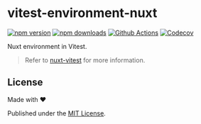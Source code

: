 # vitest-environment-nuxt

[![npm version][npm-version-src]][npm-version-href]
[![npm downloads][npm-downloads-src]][npm-downloads-href]
[![Github Actions][github-actions-src]][github-actions-href]
[![Codecov][codecov-src]][codecov-href]

Nuxt environment in Vitest.

> Refer to [nuxt-vitest](https://github.com/danielroe/vitest-environment-nuxt) for more information.

## License

Made with ❤️

Published under the [MIT License](./LICENCE).

<!-- Badges -->

[npm-version-src]: https://img.shields.io/npm/v/vitest-environment-nuxt?style=flat-square
[npm-version-href]: https://npmjs.com/package/vitest-environment-nuxt
[npm-downloads-src]: https://img.shields.io/npm/dm/vitest-environment-nuxt?style=flat-square
[npm-downloads-href]: https://npmjs.com/package/vitest-environment-nuxt
[github-actions-src]: https://img.shields.io/github/actions/workflow/status/danielroe/vitest-environment-nuxt/ci.yml?branch=main&style=flat-square
[github-actions-href]: https://github.com/danielroe/vitest-environment-nuxt/actions?query=workflow%3Aci
[codecov-src]: https://img.shields.io/codecov/c/gh/danielroe/vitest-environment-nuxt/main?style=flat-square
[codecov-href]: https://codecov.io/gh/danielroe/vitest-environment-nuxt

